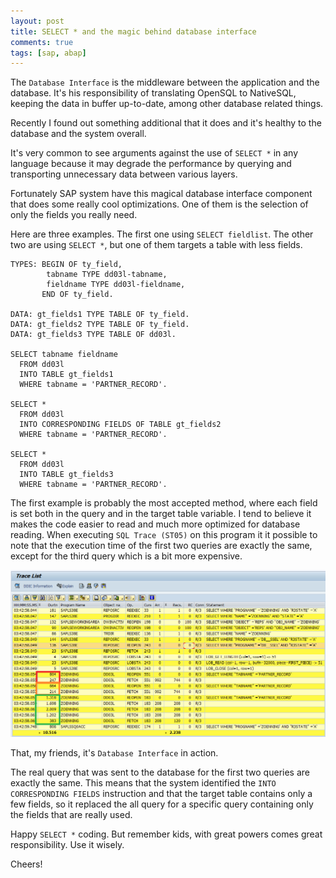 ```yaml
---
layout: post
title: SELECT * and the magic behind database interface
comments: true
tags: [sap, abap]
---
```


The `Database Interface` is the middleware between the application and the database. It's his responsibility of translating OpenSQL to NativeSQL, keeping the data in buffer up-to-date, among other database related things.

Recently I found out something additional that it does and it's healthy to the database and the system overall.

It's very common to see arguments against the use of `SELECT *` in any language because it may degrade the performance by querying and transporting unnecessary data between various layers.

Fortunately SAP system have this magical database interface component that does some really cool optimizations. One of them is the selection of only the fields you really need.

Here are three examples. The first one using `SELECT fieldlist`. The other two are using `SELECT *`, but one of them targets a table with less fields.

~~~abap
TYPES: BEGIN OF ty_field,
        tabname TYPE dd03l-tabname,
        fieldname TYPE dd03l-fieldname,
       END OF ty_field.

DATA: gt_fields1 TYPE TABLE OF ty_field.
DATA: gt_fields2 TYPE TABLE OF ty_field.
DATA: gt_fields3 TYPE TABLE OF dd03l.

SELECT tabname fieldname
  FROM dd03l
  INTO TABLE gt_fields1
  WHERE tabname = 'PARTNER_RECORD'.

SELECT *
  FROM dd03l
  INTO CORRESPONDING FIELDS OF TABLE gt_fields2
  WHERE tabname = 'PARTNER_RECORD'.

SELECT *
  FROM dd03l
  INTO TABLE gt_fields3
  WHERE tabname = 'PARTNER_RECORD'.
~~~

The first example is probably the most accepted method, where each field is set both in the query and in the target table variable. I tend to believe it makes the code easier to read and much more optimized for database reading. When executing `SQL Trace (ST05)` on this program it it possible to note that the execution time of the first two queries are exactly the same, except for the third query which is a bit more expensive.

![](/public/images/st05-select-all.png)

That, my friends, it's `Database Interface` in action.

The real query that was sent to the database for the first two queries are exactly the same. This means that the system identified the `INTO CORRESPONDING FIELDS` instruction and that the target table contains only a few fields, so it replaced the all query for a specific query containing only the fields that are really used.

Happy `SELECT *` coding. But remember kids, with great powers comes great responsibility. Use it wisely.

Cheers!